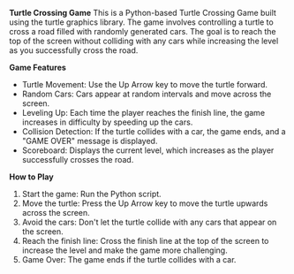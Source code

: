 **Turtle Crossing Game**
This is a Python-based Turtle Crossing Game built using the turtle graphics library. 
The game involves controlling a turtle to cross a road filled with randomly generated cars. 
The goal is to reach the top of the screen without colliding with any cars while increasing the level as you successfully cross the road.

**Game Features**
- Turtle Movement: Use the Up Arrow key to move the turtle forward.
- Random Cars: Cars appear at random intervals and move across the screen.
- Leveling Up: Each time the player reaches the finish line, the game increases in difficulty by speeding up the cars.
- Collision Detection: If the turtle collides with a car, the game ends, and a "GAME OVER" message is displayed.
- Scoreboard: Displays the current level, which increases as the player successfully crosses the road.

**How to Play**
1. Start the game: Run the Python script.
2. Move the turtle: Press the Up Arrow key to move the turtle upwards across the screen.
3. Avoid the cars: Don't let the turtle collide with any cars that appear on the screen.
4. Reach the finish line: Cross the finish line at the top of the screen to increase the level and make the game more challenging.
5. Game Over: The game ends if the turtle collides with a car.
